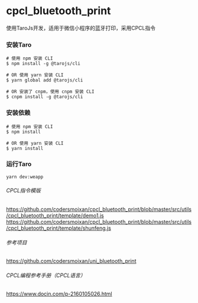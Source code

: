 # cpcl_bluetooth_print
使用TaroJs开发，适用于微信小程序的蓝牙打印，采用CPCL指令

### 安装Taro
```npm
# 使用 npm 安装 CLI
$ npm install -g @tarojs/cli

# OR 使用 yarn 安装 CLI
$ yarn global add @tarojs/cli

# OR 安装了 cnpm，使用 cnpm 安装 CLI
$ cnpm install -g @tarojs/cli
```
### 安装依赖
```npm
# 使用 npm 安装 CLI
$ npm install

# OR 使用 yarn 安装 CLI
$ yarn install
```
### 运行Taro
```npm
yarn dev:weapp
```

###### CPCL指令模版
https://github.com/codersmoixan/cpcl_bluetooth_print/blob/master/src/utils/cpcl_bluetooth_print/template/demo1.js
https://github.com/codersmoixan/cpcl_bluetooth_print/blob/master/src/utils/cpcl_bluetooth_print/template/shunfeng.js

###### 参考项目
https://github.com/codersmoixan/uni_bluetooth_print

###### CPCL编程参考手册（CPCL语言）
https://www.docin.com/p-2160105026.html
